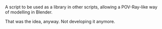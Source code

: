 A script to be used as a library in other scripts, allowing a POV-Ray-like way of modelling in Blender.

That was the idea, anyway. Not developing it anymore.